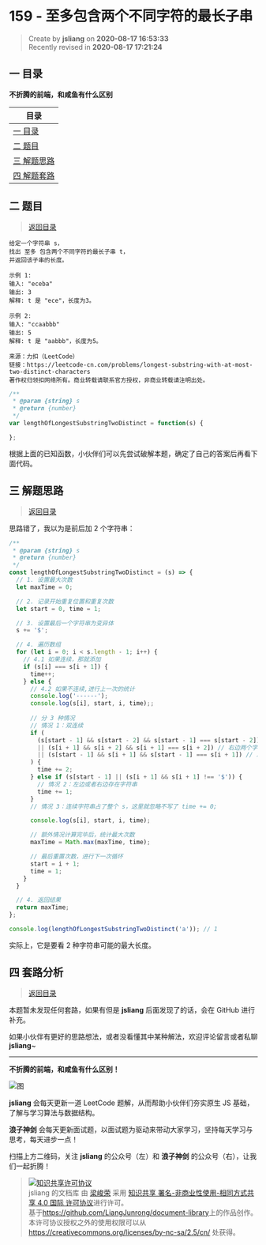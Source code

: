 159 - 至多包含两个不同字符的最长子串
===

> Create by **jsliang** on **2020-08-17 16:53:33**  
> Recently revised in **2020-08-17 17:21:24**

## <a name="chapter-one" id="chapter-one"></a>一 目录

**不折腾的前端，和咸鱼有什么区别**

| 目录 |
| --- |
| [一 目录](#chapter-one) |
| <a name="catalog-chapter-two" id="catalog-chapter-two"></a>[二 题目](#chapter-two) |
| <a name="catalog-chapter-three" id="catalog-chapter-three"></a>[三 解题思路](#chapter-three) |
| <a name="catalog-chapter-four" id="catalog-chapter-four"></a>[四 解题套路](#chapter-four) |

## <a name="chapter-two" id="chapter-two"></a>二 题目

> [返回目录](#chapter-one)

```
给定一个字符串 s，
找出 至多 包含两个不同字符的最长子串 t，
并返回该子串的长度。

示例 1:
输入: "eceba"
输出: 3
解释: t 是 "ece"，长度为3。

示例 2:
输入: "ccaabbb"
输出: 5
解释: t 是 "aabbb"，长度为5。

来源：力扣（LeetCode）
链接：https://leetcode-cn.com/problems/longest-substring-with-at-most-two-distinct-characters
著作权归领扣网络所有。商业转载请联系官方授权，非商业转载请注明出处。
```

```js
/**
 * @param {string} s
 * @return {number}
 */
var lengthOfLongestSubstringTwoDistinct = function(s) {

};
```

根据上面的已知函数，小伙伴们可以先尝试破解本题，确定了自己的答案后再看下面代码。

## <a name="chapter-three" id="chapter-three"></a>三 解题思路

> [返回目录](#chapter-one)

思路错了，我以为是前后加 2 个字符串：

```js
/**
 * @param {string} s
 * @return {number}
 */
const lengthOfLongestSubstringTwoDistinct = (s) => {
  // 1. 设置最大次数
  let maxTime = 0;

  // 2. 记录开始重复位置和重复次数
  let start = 0, time = 1;

  // 3. 设置最后一个字符串为变异体
  s += '$';

  // 4. 遍历数组
  for (let i = 0; i < s.length - 1; i++) {
    // 4.1 如果连续，那就添加
    if (s[i] === s[i + 1]) {
      time++;
    } else {
      // 4.2 如果不连续,进行上一次的统计
      console.log('------');
      console.log(s[i], start, i, time);;
      
      // 分 3 种情况
      // 情况 1：双连续
      if (
        (s[start - 1] && s[start - 2] && s[start - 1] === s[start - 2]) // 左边两个字符串连续
        || (s[i + 1] && s[i + 2] && s[i + 1] === s[i + 2]) // 右边两个字符串连续
        || (s[start - 1] && s[i + 1] && s[start - 1] === s[i + 1]) // 左边一个右边一个字符串连续
      ) {
        time += 2;
      } else if (s[start - 1] || (s[i + 1] && s[i + 1] !== '$')) {
        // 情况 2：左边或者右边存在字符串
        time += 1;
      }
      // 情况 3：连续字符串占了整个 s，这里就忽略不写了 time += 0;

      console.log(s[i], start, i, time);

      // 额外情况计算完毕后，统计最大次数
      maxTime = Math.max(maxTime, time);

      // 最后重置次数，进行下一次循环
      start = i + 1;
      time = 1;
    }
  }

  // 4. 返回结果
  return maxTime;
};

console.log(lengthOfLongestSubstringTwoDistinct('a')); // 1
```

实际上，它是要看 2 种字符串可能的最大长度。

## <a name="chapter-four" id="chapter-four"></a>四 套路分析

> [返回目录](#chapter-one)

本题暂未发现任何套路，如果有但是 **jsliang** 后面发现了的话，会在 GitHub 进行补充。

如果小伙伴有更好的思路想法，或者没看懂其中某种解法，欢迎评论留言或者私聊 **jsliang**~

---

**不折腾的前端，和咸鱼有什么区别！**

![图](https://github.com/LiangJunrong/document-library/blob/master/public-repertory/img/z-index-small.png?raw=true)

**jsliang** 会每天更新一道 LeetCode 题解，从而帮助小伙伴们夯实原生 JS 基础，了解与学习算法与数据结构。

**浪子神剑** 会每天更新面试题，以面试题为驱动来带动大家学习，坚持每天学习与思考，每天进步一点！

扫描上方二维码，关注 **jsliang** 的公众号（左）和 **浪子神剑** 的公众号（右），让我们一起折腾！

> <a rel="license" href="http://creativecommons.org/licenses/by-nc-sa/4.0/"><img alt="知识共享许可协议" style="border-width:0" src="https://i.creativecommons.org/l/by-nc-sa/4.0/88x31.png" /></a><br /><span xmlns:dct="http://purl.org/dc/terms/" property="dct:title">jsliang 的文档库</span> 由 <a xmlns:cc="http://creativecommons.org/ns#" href="https://github.com/LiangJunrong/document-library" property="cc:attributionName" rel="cc:attributionURL">梁峻荣</a> 采用 <a rel="license" href="http://creativecommons.org/licenses/by-nc-sa/4.0/">知识共享 署名-非商业性使用-相同方式共享 4.0 国际 许可协议</a>进行许可。<br />基于<a xmlns:dct="http://purl.org/dc/terms/" href="https://github.com/LiangJunrong/document-library" rel="dct:source">https://github.com/LiangJunrong/document-library</a>上的作品创作。<br />本许可协议授权之外的使用权限可以从 <a xmlns:cc="http://creativecommons.org/ns#" href="https://creativecommons.org/licenses/by-nc-sa/2.5/cn/" rel="cc:morePermissions">https://creativecommons.org/licenses/by-nc-sa/2.5/cn/</a> 处获得。